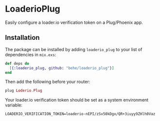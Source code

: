 # LoaderioPlug

Easily configure a loader.io verification token on a Plug/Phoenix app.

## Installation

The package can be installed by adding `loaderio_plug` to your list of dependencies in `mix.exs`:

```elixir
def deps do
  [{:loaderio_plug, github: "behe/loaderio_plug"}]
end
```

Then add the following before your router:

```elixir
plug Loderio.Plug
```

Your loader.io verification token should be set as a system environment variable:

```shell
LOADERIO_VERIFICATION_TOKEN=loaderio-nEPI/zSv50kDgx/QR+3iuyy9ZHlh0Vaz
```
